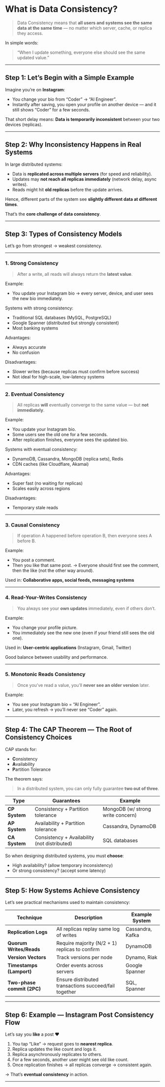 #  What is Data Consistency?
> Data Consistency means that **all users and systems see the same data at the same time** — no matter which server, cache, or replica they access.

In simple words:

> “When I update something, everyone else should see the same updated value.”

---

##  Step 1: Let’s Begin with a Simple Example

Imagine you’re on **Instagram**:

* You change your bio from “Coder” → “AI Engineer”.
* Instantly after saving, you open your profile on another device — and it still shows “Coder” for a few seconds.

That short delay means:
 **Data is temporarily inconsistent** between your two devices (replicas).

---

##  Step 2: Why Inconsistency Happens in Real Systems

In large distributed systems:

* Data is **replicated across multiple servers** (for speed and reliability).
* Updates may **not reach all replicas immediately** (network delay, async writes).
* Reads might hit **old replicas** before the update arrives.

Hence, different parts of the system see **slightly different data at different times**.

That’s the **core challenge of data consistency**.

---

##  Step 3: Types of Consistency Models

Let’s go from strongest → weakest consistency.

---

###  1. **Strong Consistency**

> After a write, all reads will always return the **latest value**.

 Example:

* You update your Instagram bio → every server, device, and user sees the new bio immediately.

 Systems with strong consistency:

* Traditional SQL databases (MySQL, PostgreSQL)
* Google Spanner (distributed but strongly consistent)
* Most banking systems

 Advantages:

* Always accurate
* No confusion

 Disadvantages:

* Slower writes (because replicas must confirm before success)
* Not ideal for high-scale, low-latency systems

---

###  2. **Eventual Consistency**

> All replicas **will** eventually converge to the same value — but **not immediately**.

 Example:

* You update your Instagram bio.
* Some users see the old one for a few seconds.
* After replication finishes, everyone sees the updated bio.

 Systems with eventual consistency:

* DynamoDB, Cassandra, MongoDB (replica sets), Redis
* CDN caches (like Cloudflare, Akamai)

 Advantages:

* Super fast (no waiting for replicas)
* Scales easily across regions

 Disadvantages:

* Temporary stale reads

---

###  3. **Causal Consistency**

> If operation A happened before operation B, then everyone sees A before B.

Example:

* You post a comment.
* Then you like that same post.
  → Everyone should first see the comment, then the like (not the other way around).

Used in: **Collaborative apps, social feeds, messaging systems**

---

###  4. **Read-Your-Writes Consistency**

> You always see your **own updates** immediately, even if others don’t.

 Example:

* You change your profile picture.
* You immediately see the new one (even if your friend still sees the old one).

Used in: **User-centric applications** (Instagram, Gmail, Twitter)

 Good balance between usability and performance.

---

###  5. **Monotonic Reads Consistency**

> Once you’ve read a value, you’ll **never see an older version** later.

 Example:

* You see your Instagram bio = “AI Engineer”.
* Later, you refresh → you’ll never see “Coder” again.

---

##  Step 4: The CAP Theorem — The Root of Consistency Choices

CAP stands for:

* **C**onsistency
* **A**vailability
* **P**artition Tolerance

 The theorem says:

> In a distributed system, you can only fully guarantee **two out of three**.

| Type          | Guarantees                                   | Example                           |
| ------------- | -------------------------------------------- | --------------------------------- |
| **CP System** | Consistency + Partition tolerance            | MongoDB (w/ strong write concern) |
| **AP System** | Availability + Partition tolerance           | Cassandra, DynamoDB               |
| **CA System** | Consistency + Availability (not distributed) | SQL databases                     |

So when designing distributed systems, you must **choose**:

* High availability? (allow temporary inconsistency)
* Or strong consistency? (accept some latency)

---

##  Step 5: How Systems Achieve Consistency

Let’s see practical mechanisms used to maintain consistency:

| Technique                  | Description                                           | Example System   |
| -------------------------- | ----------------------------------------------------- | ---------------- |
| **Replication Logs**       | All replicas replay same log of writes                | Cassandra, Kafka |
| **Quorum Writes/Reads**    | Require majority (N/2 + 1) replicas to confirm        | DynamoDB         |
| **Version Vectors**        | Track versions per node                               | Dynamo, Riak     |
| **Timestamps (Lamport)**   | Order events across servers                           | Google Spanner   |
| **Two-phase commit (2PC)** | Ensure distributed transactions succeed/fail together | SQL, Spanner     |

---

##  Step 6: Example — Instagram Post Consistency Flow

Let’s say you **like** a post ❤️

1. You tap “Like” → request goes to **nearest replica**.
2. Replica updates the like count and logs it.
3. Replica asynchronously replicates to others.
4. For a few seconds, another user might see old like count.
5. Once replication finishes → all replicas converge → consistent again.

→ That’s **eventual consistency** in action.

---
